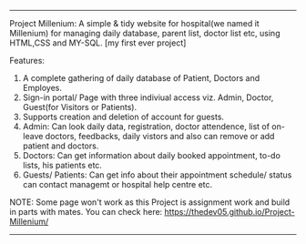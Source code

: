 

****************************************************************************************************************************************************************************

Project Millenium: A simple & tidy website for hospital(we named it Millenium) for managing daily database, parent list, doctor list etc, using HTML,CSS and MY-SQL. 
[my first ever project]

Features:
  1. A complete gathering of daily database of Patient, Doctors and Employes.
  2. Sign-in portal/ Page with three indiviual access viz. Admin, Doctor, Guest(for Visitors or Patients).
  3. Supports creation and deletion of account for guests.
  4. Admin: Can look daily data, registration, doctor attendence, list of on-leave doctors, feedbacks, daily vistors and also can remove or add patient and doctors.
  5. Doctors: Can get information about daily booked appointment, to-do lists, his patients etc.
  6. Guests/ Patients: Can get info about their appointment schedule/ status can contact managemt or hospital help centre etc.
  
NOTE: Some page won't work as this Project is assignment work and build in parts with mates. 
You can check here: https://thedev05.github.io/Project-Millenium/
 
****************************************************************************************************************************************************************************
 
          

